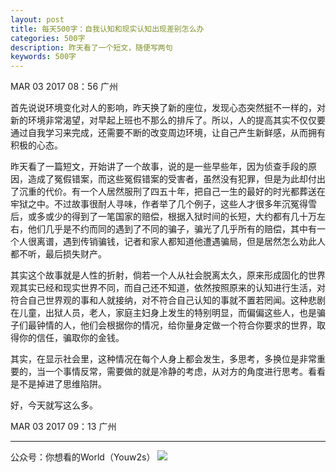 ```yaml
---
layout: post
title: 每天500字：自我认知和现实认知出现差别怎么办
categories: 500字
description: 昨天看了一个短文，随便写两句
keywords: 500字
---
```


MAR 03 2017  08：56 广州

首先说说环境变化对人的影响，昨天换了新的座位，发现心态突然挺不一样的，对新的环境非常渴望，对早起上班也不那么的排斥了。所以，人的提高其实不仅仅要通过自我学习来完成，还需要不断的改变周边环境，让自己产生新鲜感，从而拥有积极的心态。

昨天看了一篇短文，开始讲了一个故事，说的是一些早些年，因为侦查手段的原因，造成了冤假错案，而这些冤假错案的受害者，虽然没有犯罪，但是为此却付出了沉重的代价。有一个人居然服刑了四五十年，把自己一生的最好的时光都葬送在牢狱之中。不过故事很耐人寻味，作者举了几个例子，这些人才很多年沉冤得雪后，或多或少的得到了一笔国家的赔偿，根据入狱时间的长短，大约都有几十万左右，他们几乎是不约而同的遇到了不同的骗子，骗光了几乎所有的赔偿，其中有一个人很离谱，遇到传销骗钱，记者和家人都知道他遭遇骗局，但是居然怎么劝此人都不听，最后损失财产。

其实这个故事就是人性的折射，倘若一个人从社会脱离太久，原来形成固化的世界观其实已经和现实世界不同，而自己还不知道，依然按照原来的认知进行生活，对符合自己世界观的事和人就接纳，对不符合自己认知的事就不置若罔闻。这种悲剧在儿童，出狱人员，老人，家庭主妇身上发生的特别明显，而偏偏这些人，也是骗子们最钟情的人，他们会根据你的情况，给你量身定做一个符合你要求的世界，取得你的信任，骗取你的金钱。

其实，在显示社会里，这种情况在每个人身上都会发生，多思考，多换位是非常重要的，当一个事情反常，需要做的就是冷静的考虑，从对方的角度进行思考。看看是不是掉进了思维陷阱。

好，今天就写这么多。

MAR 03 2017  09：13 广州

---- 
公众号：你想看的World（Youw2s）
![][image-1]

[image-1]:	http://upload-images.jianshu.io/upload_images/3342594-dca1f89eba3e50ca.jpg?imageMogr2/auto-orient/strip%7CimageView2/2/w/1240